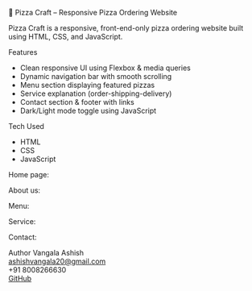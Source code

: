 ﻿🍕 Pizza Craft – Responsive Pizza Ordering Website

Pizza Craft is a responsive, front-end-only pizza ordering website built using HTML, CSS, and JavaScript.

 Features
- Clean responsive UI using Flexbox & media queries
- Dynamic navigation bar with smooth scrolling
- Menu section displaying featured pizzas
- Service explanation (order-shipping-delivery)
- Contact section & footer with links
- Dark/Light mode toggle using JavaScript

Tech Used
- HTML
- CSS
- JavaScript

Home page:


About us:












Menu:

Service:

Contact:



Author
 Vangala Ashish  
 ashishvangala20@gmail.com  
 +91 8008266630  
 [GitHub](https://github.com/ashishhh2005)
